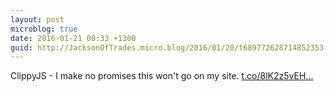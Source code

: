 ```yaml
---
layout: post
microblog: true
date: 2016-01-21 00:33 +1300
guid: http://JacksonOfTrades.micro.blog/2016/01/20/t689772628714852353.html
---
```

ClippyJS - I make no promises this won't go on my site.  [t.co/8lK2z5vEH...](https://t.co/8lK2z5vEHV)
